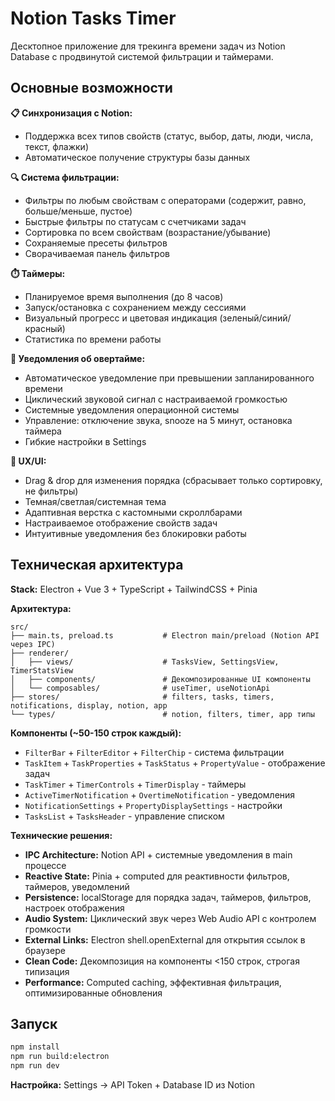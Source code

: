 # Notion Tasks Timer

Десктопное приложение для трекинга времени задач из Notion Database с продвинутой системой фильтрации и таймерами.

## Основные возможности

**📋 Синхронизация с Notion:**
- Поддержка всех типов свойств (статус, выбор, даты, люди, числа, текст, флажки)
- Автоматическое получение структуры базы данных

**🔍 Система фильтрации:**
- Фильтры по любым свойствам с операторами (содержит, равно, больше/меньше, пустое)
- Быстрые фильтры по статусам с счетчиками задач
- Сортировка по всем свойствам (возрастание/убывание)
- Сохраняемые пресеты фильтров
- Сворачиваемая панель фильтров

**⏱️ Таймеры:**
- Планируемое время выполнения (до 8 часов)
- Запуск/остановка с сохранением между сессиями
- Визуальный прогресс и цветовая индикация (зеленый/синий/красный)
- Статистика по времени работы

**🔔 Уведомления об овертайме:**
- Автоматическое уведомление при превышении запланированного времени
- Циклический звуковой сигнал с настраиваемой громкостью
- Системные уведомления операционной системы
- Управление: отключение звука, snooze на 5 минут, остановка таймера
- Гибкие настройки в Settings

**🎯 UX/UI:**
- Drag & drop для изменения порядка (сбрасывает только сортировку, не фильтры)
- Темная/светлая/системная тема
- Адаптивная верстка с кастомными скроллбарами
- Настраиваемое отображение свойств задач
- Интуитивные уведомления без блокировки работы

## Техническая архитектура

**Stack:** Electron + Vue 3 + TypeScript + TailwindCSS + Pinia

**Архитектура:**
```
src/
├── main.ts, preload.ts           # Electron main/preload (Notion API через IPC)
├── renderer/
│   ├── views/                    # TasksView, SettingsView, TimerStatsView
│   ├── components/               # Декомпозированные UI компоненты
│   └── composables/              # useTimer, useNotionApi
├── stores/                       # filters, tasks, timers, notifications, display, notion, app
└── types/                        # notion, filters, timer, app типы
```

**Компоненты (~50-150 строк каждый):**
- `FilterBar` + `FilterEditor` + `FilterChip` - система фильтрации
- `TaskItem` + `TaskProperties` + `TaskStatus` + `PropertyValue` - отображение задач  
- `TaskTimer` + `TimerControls` + `TimerDisplay` - таймеры
- `ActiveTimerNotification` + `OvertimeNotification` - уведомления
- `NotificationSettings` + `PropertyDisplaySettings` - настройки
- `TasksList` + `TasksHeader` - управление списком

**Технические решения:**
- **IPC Architecture:** Notion API + системные уведомления в main процессе
- **Reactive State:** Pinia + computed для реактивности фильтров, таймеров, уведомлений
- **Persistence:** localStorage для порядка задач, таймеров, фильтров, настроек отображения
- **Audio System:** Циклический звук через Web Audio API с контролем громкости
- **External Links:** Electron shell.openExternal для открытия ссылок в браузере
- **Clean Code:** Декомпозиция на компоненты <150 строк, строгая типизация
- **Performance:** Computed caching, эффективная фильтрация, оптимизированные обновления

## Запуск

```bash
npm install
npm run build:electron
npm run dev
```

**Настройка:** Settings → API Token + Database ID из Notion